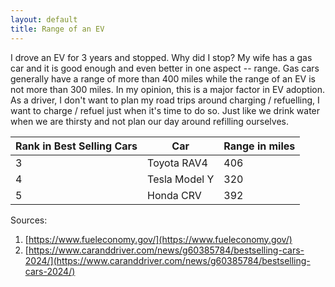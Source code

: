 ```yaml
---
layout: default
title: Range of an EV
---
```


I drove an EV for 3 years and stopped. Why did I stop? My wife has a gas car and it is good enough and even better in one aspect -- range. Gas cars generally have a range of more than 400 miles while the range of an EV is not more than 300 miles. In my opinion, this is a major factor in EV adoption. As a driver, I don't want to plan my road trips around charging / refuelling, I want to charge / refuel just when it's time to do so. Just like we drink water when we are thirsty and not plan our day around refilling ourselves.

| Rank in Best Selling Cars | Car | Range in miles |
| -- | --- | ----- |
| 3 | Toyota RAV4 | 406 |
| 4 | Tesla Model Y | 320 |
| 5 | Honda CRV | 392 |


Sources:
1. [https://www.fueleconomy.gov/](https://www.fueleconomy.gov/)
2. [https://www.caranddriver.com/news/g60385784/bestselling-cars-2024/](https://www.caranddriver.com/news/g60385784/bestselling-cars-2024/)